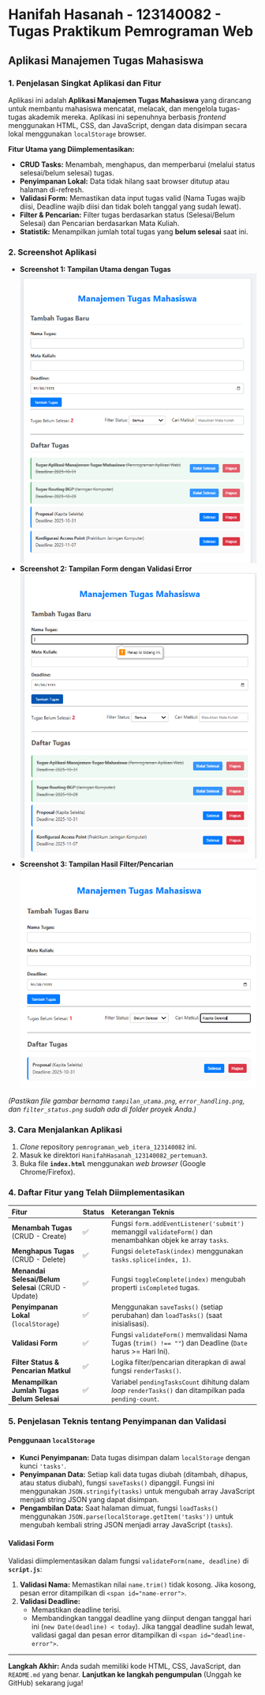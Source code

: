 # Hanifah Hasanah - 123140082 - Tugas Praktikum Pemrograman Web
## Aplikasi Manajemen Tugas Mahasiswa

### 1. Penjelasan Singkat Aplikasi dan Fitur

Aplikasi ini adalah **Aplikasi Manajemen Tugas Mahasiswa** yang dirancang untuk membantu mahasiswa mencatat, melacak, dan mengelola tugas-tugas akademik mereka. Aplikasi ini sepenuhnya berbasis *frontend* menggunakan HTML, CSS, dan JavaScript, dengan data disimpan secara lokal menggunakan `localStorage` browser.

**Fitur Utama yang Diimplementasikan:**
* **CRUD Tasks:** Menambah, menghapus, dan memperbarui (melalui status selesai/belum selesai) tugas.
* **Penyimpanan Lokal:** Data tidak hilang saat browser ditutup atau halaman di-refresh.
* **Validasi Form:** Memastikan data input tugas valid (Nama Tugas wajib diisi, Deadline wajib diisi dan tidak boleh tanggal yang sudah lewat).
* **Filter & Pencarian:** Filter tugas berdasarkan status (Selesai/Belum Selesai) dan Pencarian berdasarkan Mata Kuliah.
* **Statistik:** Menampilkan jumlah total tugas yang **belum selesai** saat ini.

### 2. Screenshot Aplikasi

* **Screenshot 1: Tampilan Utama dengan Tugas**
    ![Tampilan Utama Aplikasi](tampilan_utama.png)
* **Screenshot 2: Tampilan Form dengan Validasi Error**
    ![Validasi Form Error](error_handling.png)
* **Screenshot 3: Tampilan Hasil Filter/Pencarian**
    ![Hasil Filter Tugas](filter_status.png)

*(Pastikan file gambar bernama `tampilan_utama.png`, `error_handling.png`, dan `filter_status.png` sudah ada di folder proyek Anda.)*

### 3. Cara Menjalankan Aplikasi

1.  *Clone* repository `pemrograman_web_itera_123140082` ini.
2.  Masuk ke direktori `HanifahHasanah_123140082_pertemuan3`.
3.  Buka file **`index.html`** menggunakan *web browser* (Google Chrome/Firefox).

### 4. Daftar Fitur yang Telah Diimplementasikan

| Fitur | Status | Keterangan Teknis |
| :--- | :--- | :--- |
| **Menambah Tugas** (CRUD - Create) | ✅ | Fungsi `form.addEventListener('submit')` memanggil `validateForm()` dan menambahkan objek ke array `tasks`. |
| **Menghapus Tugas** (CRUD - Delete) | ✅ | Fungsi `deleteTask(index)` menggunakan `tasks.splice(index, 1)`. |
| **Menandai Selesai/Belum Selesai** (CRUD - Update) | ✅ | Fungsi `toggleComplete(index)` mengubah properti `isCompleted` tugas. |
| **Penyimpanan Lokal** (`localStorage`) | ✅ | Menggunakan `saveTasks()` (setiap perubahan) dan `loadTasks()` (saat inisialisasi). |
| **Validasi Form** | ✅ | Fungsi `validateForm()` memvalidasi Nama Tugas (`trim() !== ""`) dan Deadline (`Date` harus >= Hari Ini). |
| **Filter Status & Pencarian Matkul** | ✅ | Logika filter/pencarian diterapkan di awal fungsi `renderTasks()`. |
| **Menampilkan Jumlah Tugas Belum Selesai** | ✅ | Variabel `pendingTasksCount` dihitung dalam *loop* `renderTasks()` dan ditampilkan pada `pending-count`. |

### 5. Penjelasan Teknis tentang Penyimpanan dan Validasi

#### Penggunaan `localStorage`

* **Kunci Penyimpanan:** Data tugas disimpan dalam `localStorage` dengan kunci `'tasks'`.
* **Penyimpanan Data:** Setiap kali data tugas diubah (ditambah, dihapus, atau status diubah), fungsi `saveTasks()` dipanggil. Fungsi ini menggunakan `JSON.stringify(tasks)` untuk mengubah array JavaScript menjadi string JSON yang dapat disimpan.
* **Pengambilan Data:** Saat halaman dimuat, fungsi `loadTasks()` menggunakan `JSON.parse(localStorage.getItem('tasks'))` untuk mengubah kembali string JSON menjadi array JavaScript (`tasks`).

#### Validasi Form

Validasi diimplementasikan dalam fungsi `validateForm(name, deadline)` di **`script.js`**:

1.  **Validasi Nama:** Memastikan nilai `name.trim()` tidak kosong. Jika kosong, pesan error ditampilkan di `<span id="name-error">`.
2.  **Validasi Deadline:**
    * Memastikan deadline terisi.
    * Membandingkan tanggal deadline yang diinput dengan tanggal hari ini (`new Date(deadline) < today`). Jika tanggal deadline sudah lewat, validasi gagal dan pesan error ditampilkan di `<span id="deadline-error">`.

---

**Langkah Akhir:** Anda sudah memiliki kode HTML, CSS, JavaScript, dan `README.md` yang benar. **Lanjutkan ke langkah pengumpulan** (Unggah ke GitHub) sekarang juga!
